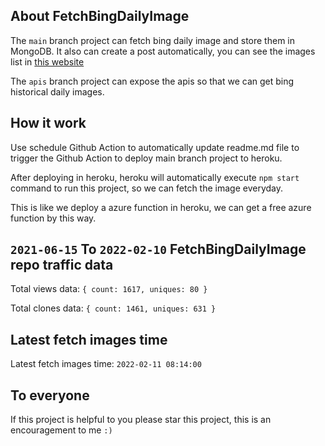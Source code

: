 ## About FetchBingDailyImage

The `main` branch project can fetch bing daily image and store them in MongoDB.
It also can create a post automatically, you can see the images list in [this website](https://oursalbum.netlify.app)

The `apis` branch project can expose the apis so that we can get bing historical daily images.

## How it work

Use schedule Github Action to automatically update readme.md file to trigger the Github Action to deploy main branch project to heroku.

After deploying in heroku, heroku will automatically execute `npm start` command to run this project, so we can fetch the image everyday.

This is like we deploy a azure function in heroku, we can get a free azure function by this way.

## `2021-06-15` To `2022-02-10` FetchBingDailyImage repo traffic data

Total views data: `{ count: 1617, uniques: 80 }`

Total clones data: `{ count: 1461, uniques: 631 }`

## Latest fetch images time

Latest fetch images time: `2022-02-11 08:14:00`

## To everyone

If this project is helpful to you please star this project, this is an encouragement to me `:)`



